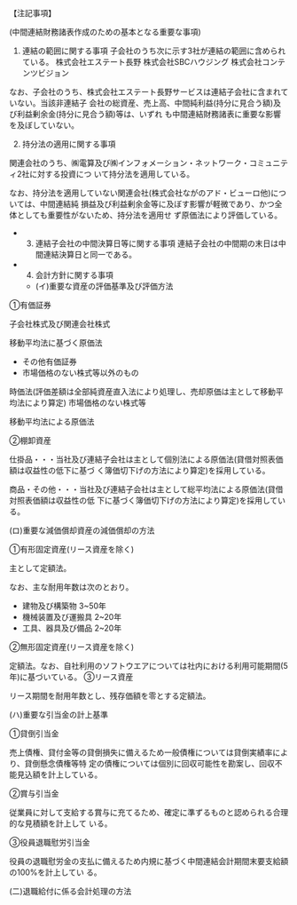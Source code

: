 【注記事項】

(中間連結財務諸表作成のための基本となる重要な事項)

1. 連結の範囲に関する事項 子会社のうち次に示す3社が連結の範囲に含められている。 株式会社エステート長野 株式会社SBCハウジング 株式会社コンテンツビジョン

なお、子会社のうち、株式会社エステート長野サービスは連結子会社に含まれていない。当該非連結子 会社の総資産、売上高、中間純利益(持分に見合う額)及び利益剰余金(持分に見合う額)等は、いずれ も中間連結財務諸表に重要な影響を及ぼしていない。

2. 持分法の適用に関する事項

関連会社のうち、㈱電算及び㈱インフォメーション・ネットワーク・コミュニティ2社に対する投資につ いて持分法を適用している。

なお、持分法を適用していない関連会社(株式会社ながのアド・ビューロ他)については、中間連結純 損益及び利益剰余金等に及ぼす影響が軽微であり、かつ全体としても重要性がないため、持分法を適用せ ず原価法により評価している。

- 3. 連結子会社の中間決算日等に関する事項 連結子会社の中間期の末日は中間連結決算日と同一である。
- 4. 会計方針に関する事項
  - (イ)重要な資産の評価基準及び評価方法

①有価証券

子会社株式及び関連会社株式

移動平均法に基づく原価法

- その他有価証券
- 市場価格のない株式等以外のもの

時価法(評価差額は全部純資産直入法により処理し、売却原価は主として移動平均法により算定) 市場価格のない株式等

移動平均法による原価法

②棚卸資産

仕掛品・・・当社及び連結子会社は主として個別法による原価法(貸借対照表価額は収益性の低下に基づ く簿価切下げの方法により算定)を採用している。

商品・その他・・・当社及び連結子会社は主として総平均法による原価法(貸借対照表価額は収益性の低 下に基づく簿価切下げの方法により算定)を採用している。

(ロ)重要な減価償却資産の減価償却の方法

①有形固定資産(リース資産を除く)

主として定額法。

なお、主な耐用年数は次のとおり。

- 建物及び構築物 3~50年
- 機械装置及び運搬具 2~20年
- 工具、器具及び備品 2~20年

②無形固定資産(リース資産を除く)

定額法。なお、自社利用のソフトウエアについては社内における利用可能期間(5年)に基づいている。 ③リース資産

リース期間を耐用年数とし、残存価額を零とする定額法。

(ハ)重要な引当金の計上基準

①貸倒引当金

売上債権、貸付金等の貸倒損失に備えるため一般債権については貸倒実績率により、貸倒懸念債権等特 定の債権については個別に回収可能性を勘案し、回収不能見込額を計上している。

②賞与引当金

従業員に対して支給する賞与に充てるため、確定に準ずるものと認められる合理的な見積額を計上して いる。

③役員退職慰労引当金

役員の退職慰労金の支払に備えるため内規に基づく中間連結会計期間末要支給額の100%を計上してい る。

(二)退職給付に係る会計処理の方法
